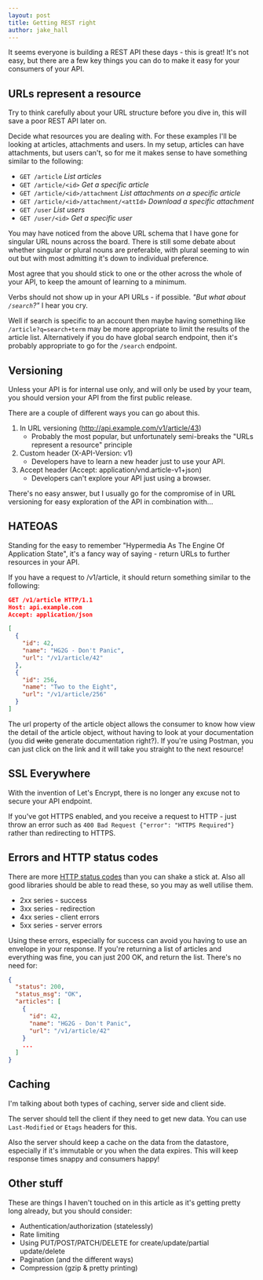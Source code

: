 ```yaml
---
layout: post
title: Getting REST right
author: jake_hall
---
```


It seems everyone is building a REST API these days - this is great! It's not easy, but there are a few key things you can do to make it easy for your consumers of your API.

## URLs represent a resource

Try to think carefully about your URL structure before you dive in, this will save a poor REST API later on.

Decide what resources you are dealing with. For these examples I'll be looking at articles, attachments and users. In my setup, articles can have attachments, but users can't, so for me it makes sense to have something similar to the following:

- `GET /article` _List articles_
- `GET /article/<id>` _Get a specific article_
- `GET /article/<id>/attachment` _List attachments on a specific article_
- `GET /article/<id>/attachment/<attId>` _Download a specific attachment_
- `GET /user` _List users_
- `GET /user/<id>` _Get a specific user_

You may have noticed from the above URL schema that I have gone for singular URL nouns across the board. There is still some debate about whether singular or plural nouns are preferable, with plural seeming to win out but with most admitting it's down to individual preference.

Most agree that you should stick to one or the other across the whole of your API, to keep the amount of learning to a minimum.

Verbs should not show up in your API URLs - if possible. _"But what about `/search`?"_ I hear you cry.

Well if search is specific to an account then maybe having something like `/article?q=search+term` may be more appropriate to limit the results of the article list. Alternatively if you do have global search endpoint, then it's probably appropriate to go for the `/search` endpoint.

## Versioning

Unless your API is for internal use only, and will only be used by your team, you should version your API from the first public release.

There are a couple of different ways you can go about this.

1. In URL versioning (http://api.example.com/v1/article/43)
   - Probably the most popular, but unfortunately semi-breaks the "URLs represent a resource" principle
2. Custom header (X-API-Version: v1)
   - Developers have to learn a new header just to use your API.
3. Accept header (Accept: application/vnd.article-v1+json)
   - Developers can't explore your API just using a browser.

There's no easy answer, but I usually go for the compromise of in URL versioning for easy exploration of the API in combination with...

## HATEOAS

Standing for the easy to remember "Hypermedia As The Engine Of Application State", it's a fancy way of saying - return URLs to further resources in your API.

If you have a request to /v1/article, it should return something similar to the following:

```JSON
GET /v1/article HTTP/1.1
Host: api.example.com
Accept: application/json

[
  {
    "id": 42,
    "name": "HG2G - Don't Panic",
    "url": "/v1/article/42"
  },
  {
    "id": 256,
    "name": "Two to the Eight",
    "url": "/v1/article/256"
  }
]
```

The url property of the article object allows the consumer to know how view the detail of the article object, without having to look at your documentation (you did ~~write~~ generate documentation right?). If you're using Postman, you can just click on the link and it will take you straight to the next resource!

## SSL Everywhere

With the invention of Let's Encrypt, there is no longer any excuse not to secure your API endpoint.

If you've got HTTPS enabled, and you receive a request to HTTP - just throw an error such as `400 Bad Request {"error": "HTTPS Required"}` rather than redirecting to HTTPS.

## Errors and HTTP status codes

There are more [HTTP status codes](https://en.wikipedia.org/wiki/List_of_HTTP_status_codes) than you can shake a stick at. Also all good libraries should be able to read these, so you may as well utilise them.

* 2xx series - success
* 3xx series - redirection
* 4xx series - client errors
* 5xx series - server errors

Using these errors, especially for success can avoid you having to use an envelope in your response. If you're returning a list of articles and everything was fine, you can just 200 OK, and return the list. There's no need for:

```JSON
{
  "status": 200,
  "status_msg": "OK",
  "articles": [
    {
      "id": 42,
      "name": "HG2G - Don't Panic",
      "url": "/v1/article/42"
    }
    ...
  ]
}
```

## Caching

I'm talking about both types of caching, server side and client side. 

The server should tell the client if they need to get new data. You can use `Last-Modified` or `Etags` headers for this.

Also the server should keep a cache on the data from the datastore, especially if it's immutable or you when the data expires. This will keep response times snappy and consumers happy!

## Other stuff

These are things I haven't touched on in this article as it's getting pretty long already, but you should consider:

* Authentication/authorization (statelessly)
* Rate limiting
* Using PUT/POST/PATCH/DELETE for create/update/partial update/delete
* Pagination (and the different ways)
* Compression (gzip & pretty printing)
